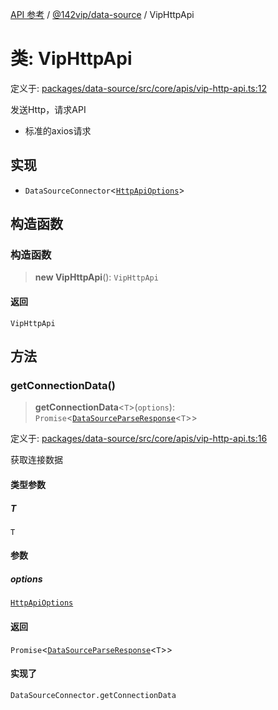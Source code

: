 [API 参考](../wiki/Home) / [@142vip/data-source](../wiki/@142vip.data-source) / VipHttpApi

# 类: VipHttpApi

定义于: [packages/data-source/src/core/apis/vip-http-api.ts:12](https://github.com/142vip/core-x/blob/567cadf3a9f5104aada595325cfb94d08a88f92f/packages/data-source/src/core/apis/vip-http-api.ts#L12)

发送Http，请求API
- 标准的axios请求

## 实现

- `DataSourceConnector`\<[`HttpApiOptions`](../wiki/@142vip.data-source.%E6%8E%A5%E5%8F%A3.HttpApiOptions)\>

## 构造函数

### 构造函数

> **new VipHttpApi**(): `VipHttpApi`

#### 返回

`VipHttpApi`

## 方法

### getConnectionData()

> **getConnectionData**\<`T`\>(`options`): `Promise`\<[`DataSourceParseResponse`](../wiki/@142vip.data-source.%E6%8E%A5%E5%8F%A3.DataSourceParseResponse)\<`T`\>\>

定义于: [packages/data-source/src/core/apis/vip-http-api.ts:16](https://github.com/142vip/core-x/blob/567cadf3a9f5104aada595325cfb94d08a88f92f/packages/data-source/src/core/apis/vip-http-api.ts#L16)

获取连接数据

#### 类型参数

##### T

`T`

#### 参数

##### options

[`HttpApiOptions`](../wiki/@142vip.data-source.%E6%8E%A5%E5%8F%A3.HttpApiOptions)

#### 返回

`Promise`\<[`DataSourceParseResponse`](../wiki/@142vip.data-source.%E6%8E%A5%E5%8F%A3.DataSourceParseResponse)\<`T`\>\>

#### 实现了

`DataSourceConnector.getConnectionData`
